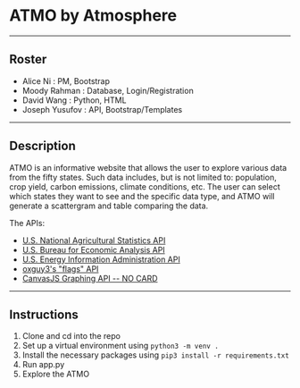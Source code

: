 # ATMO by Atmosphere

---

## Roster
* Alice Ni : PM, Bootstrap
* Moody Rahman : Database, Login/Registration 
* David Wang : Python, HTML
* Joseph Yusufov : API, Bootstrap/Templates


---
## Description 
ATMO is an informative website that allows the user to explore various data from the fifty states. Such data includes, but is not limited to: population, crop yield, carbon emissions, climate conditions, etc. The user can select which states they want to see and the specific data type, and ATMO will generate a scattergram and table comparing the data. 

The APIs:
* [U.S. National Agricultural Statistics API](https://docs.google.com/document/d/1cosi3w9TthzxQzZsHhqolul5tbzBbzNuO8_YTBoKDII/edit)
* [U.S. Bureau for Economic Analysis API](https://docs.google.com/document/d/1g3ibKHeBFja4R4szFoPYfswihYXJ0HpGe2nXMN_8ckE/edit#)
* [U.S. Energy Information Administration API](https://docs.google.com/document/d/1I9Up6w6PoT6kRDshKzWn7JoBalNl5T3mAFjHKmUxT9Y/edit#heading=h.3zf63kd5qt0p)
* [oxguy3's "flags" API](https://docs.google.com/document/d/1uh7GITcbu4iNEoFpAYVFt7I-C0jU0b6ZAmUBcHjgLfA/edit#)
* [CanvasJS Graphing API -- NO CARD](https://canvasjs.com)
<!-- * [Global Climate API](https://docs.google.com/document/d/1CvFv1Q_0SfxrEuPBuJr8nTdbQkddFTHtA788ky1iZcU/edit#)  -->
<!-- * [Census Bureau API](https://docs.google.com/document/d/1-UxHm1mxvERz83oVVYm8hOkqvJfw1di6ub-_fPHw4XU/edit#heading=h.gkfplvc4i8hr) -->

---
## Instructions
1. Clone and cd into the repo
2. Set up a virtual environment using `python3 -m venv .`
3. Install the necessary packages using `pip3 install -r requirements.txt`
4. Run app.py
5. Explore the ATMO
